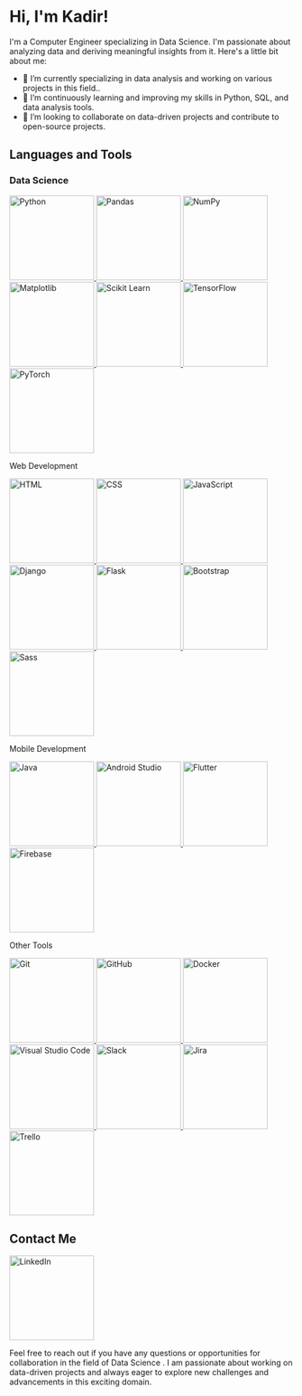 # Hi, I'm Kadir!

I'm a Computer Engineer specializing in Data Science. I'm passionate about analyzing data and deriving meaningful insights from it. Here's a little bit about me:

- 🔭 I’m currently specializing in data analysis and working on various projects in this field..
- 🌱 I’m continuously learning and improving my skills in Python, SQL, and data analysis tools.
- 👯 I’m looking to collaborate on data-driven projects and contribute to open-source projects.

## Languages and Tools

### Data Science
<p align="left">
  <a href="https://www.python.org/">
    <img src="https://img.shields.io/badge/-Python-3776AB?style=for-the-badge&logo=python&logoColor=white" alt="Python" width="150px">
  </a>
  <a href="https://pandas.pydata.org/">
    <img src="https://img.shields.io/badge/-Pandas-150458?style=for-the-badge&logo=pandas&logoColor=white" alt="Pandas" width="150px">
  </a>
  <a href="https://numpy.org/">
    <img src="https://img.shields.io/badge/-NumPy-013243?style=for-the-badge&logo=numpy&logoColor=white" alt="NumPy" width="150px">
  </a>
  <a href="https://matplotlib.org/">
    <img src="https://img.shields.io/badge/-Matplotlib-11557C?style=for-the-badge&logo=matplotlib&logoColor=white" alt="Matplotlib" width="150px">
  </a>
  <a href="https://scikit-learn.org/">
    <img src="https://img.shields.io/badge/-Scikit%20Learn-F7931E?style=for-the-badge&logo=scikit-learn&logoColor=white" alt="Scikit Learn" width="150px">
  </a>
  <a href="https://www.tensorflow.org/">
    <img src="https://img.shields.io/badge/-TensorFlow-FF6F00?style=for-the-badge&logo=tensorflow&logoColor=white" alt="TensorFlow" width="150px">
  </a>
  <a href="https://pytorch.org/">
    <img src="https://img.shields.io/badge/-PyTorch-EE4C2C?style=for-the-badge&logo=pytorch&logoColor=white" alt="PyTorch" width="150px">
  </a>
</p>
Web Development
<p align="left">
  <a href="https://developer.mozilla.org/en-US/docs/Web/HTML">
    <img src="https://img.shields.io/badge/-HTML-E34F26?style=for-the-badge&logo=html5&logoColor=white" alt="HTML" width="150px">
  </a>
  <a href="https://developer.mozilla.org/en-US/docs/Web/CSS">
    <img src="https://img.shields.io/badge/-CSS-1572B6?style=for-the-badge&logo=css3&logoColor=white" alt="CSS" width="150px">
  </a>
  <a href="https://www.javascript.com/">
    <img src="https://img.shields.io/badge/-JavaScript-F7DF1E?style=for-the-badge&logo=javascript&logoColor=black" alt="JavaScript" width="150px">
  </a>
  <a href="https://www.djangoproject.com/">
    <img src="https://img.shields.io/badge/-Django-092E20?style=for-the-badge&logo=django&logoColor=white" alt="Django" width="150px">
  </a>
  <a href="https://flask.palletsprojects.com/">
    <img src="https://img.shields.io/badge/-Flask-000000?style=for-the-badge&logo=flask&logoColor=white" alt="Flask" width="150px">
  </a>
  <a href="https://getbootstrap.com/">
    <img src="https://img.shields.io/badge/-Bootstrap-7952B3?style=for-the-badge&logo=bootstrap&logoColor=white" alt="Bootstrap" width="150px">
  </a>
  <a href="https://sass-lang.com/">
    <img src="https://img.shields.io/badge/-Sass-CC6699?style=for-the-badge&logo=sass&logoColor=white" alt="Sass" width="150px">
  </a>
</p>
Mobile Development
<p align="left">
  <a href="https://www.java.com/">
    <img src="https://img.shields.io/badge/-Java-007396?style=for-the-badge&logo=java&logoColor=white" alt="Java" width="150px">
  </a>
  <a href="https://developer.android.com/studio">
    <img src="https://img.shields.io/badge/-Android%20Studio-3DDC84?style=for-the-badge&logo=android-studio&logoColor=white" alt="Android Studio" width="150px">
  </a>
  <a href="https://flutter.dev/">
    <img src="https://img.shields.io/badge/-Flutter-02569B?style=for-the-badge&logo=flutter&logoColor=white" alt="Flutter" width="150px">
  </a>
  <a href="https://firebase.google.com/">
    <img src="https://img.shields.io/badge/-Firebase-FFCA28?style=for-the-badge&logo=firebase&logoColor=black" alt="Firebase" width="150px">
  </a>
</p>
Other Tools
<p align="left">
  <a href="https://git-scm.com/">
    <img src="https://img.shields.io/badge/-Git-F05032?style=for-the-badge&logo=git&logoColor=white" alt="Git" width="150px">
  </a>
  <a href="https://github.com/">
    <img src="https://img.shields.io/badge/-GitHub-181717?style=for-the-badge&logo=github&logoColor=white" alt="GitHub" width="150px">
  </a>
  <a href="https://www.docker.com/">
    <img src="https://img.shields.io/badge/-Docker-2496ED?style=for-the-badge&logo=docker&logoColor=white" alt="Docker" width="150px">
  </a>
  <a href="https://code.visualstudio.com/">
    <img src="https://img.shields.io/badge/-Visual%20Studio%20Code-007ACC?style=for-the-badge&logo=visual-studio-code&logoColor=white" alt="Visual Studio Code" width="150px">
  </a>
  <a href="https://slack.com/">
    <img src="https://img.shields.io/badge/-Slack-4A154B?style=for-the-badge&logo=slack&logoColor=white" alt="Slack" width="150px">
  </a>
  <a href="https://www.atlassian.com/software/jira">
    <img src="https://img.shields.io/badge/-Jira-0052CC?style=for-the-badge&logo=jira&logoColor=white" alt="Jira" width="150px">
  </a>
  <a href="https://trello.com/">
    <img src="https://img.shields.io/badge/-Trello-0052CC?style=for-the-badge&logo=trello&logoColor=white" alt="Trello" width="150px">
  </a>
</p>


## Contact Me

<a href="https://www.linkedin.com/in/kadir-kesimal/"><img src="https://img.shields.io/badge/-LinkedIn-0077B5?style=flat-square&logo=linkedin&logoColor=white" alt="LinkedIn" width="150px"></a>

Feel free to reach out if you have any questions or opportunities for collaboration in the field of Data Science . I am passionate about working on data-driven projects and always eager to explore new challenges and advancements in this exciting domain.
